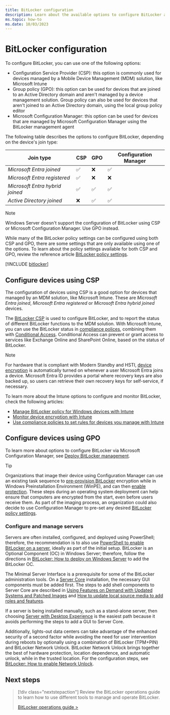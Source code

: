 ```yaml
---
title: BitLocker configuration
description: Learn about the available options to configure BitLocker and how to configure them via Configuration Service Providers (CSP) or group policy (GPO).
ms.topic: how-to
ms.date: 10/03/2023
---
```


# BitLocker configuration

To configure BitLocker, you can use one of the following options:

- Configuration Service Provider (CSP): this option is commonly used for devices managed by a Mobile Device Management (MDM) solution, like Microsoft Intune
- Group policy (GPO): this option can be used for devices that are joined to an Active Directory domain and aren't managed by a device management solution. Group policy can also be used for devices that aren't joined to an Active Directory domain, using the local group policy editor
- Microsoft Configuration Manager: this option can be used for devices that are managed by Microsoft Configuration Manager using the BitLocker management agent

The following table describes the options to configure BitLocker, depending on the device's join type:

| Join type | CSP | GPO | Configuration Manager |
|-|-| - |-|
| *Microsoft Entra joined* | ✅ | ❌ | ✅ |
| *Microsoft Entra registered* | ✅ | ❌ | ❌ |
| *Microsoft Entra hybrid joined* | ✅ | ✅ | ✅ |
| *Active Directory joined* | ❌ | ✅ | ✅ |

> [!NOTE]
> Windows Server doesn't support the configuration of BitLocker using CSP or Microsoft Configuration Manager. Use GPO instead.

While many of the BitLocker policy settings can be configured using both CSP and GPO, there are some settings that are only available using one of the options. To learn about the policy settings available for both CSP and GPO, review the reference article [BitLocker policy settings](policy-settings.md).

[!INCLUDE [bitlocker](../../../../../includes/licensing/bitlocker-management.md)]

## Configure devices using CSP

The configuration of devices using CSP is a good option for devices that managed by an MDM solution, like Microsoft Intune. These are *Microsoft Entra joined*, *Microsoft Entra registered* or *Microsoft Entra hybrid joined* devices.

The [BitLocker CSP](/windows/client-management/mdm/bitlocker-csp) is used to configure BitLocker, and to report the status of different BitLocker functions to the MDM solution. With Microsoft Intune, you can use the BitLocker status in [compliance polices](/mem/intune/protect/compliance-policy-create-windows#encryption), combining them with [Conditional Access](/azure/active-directory/conditional-access/overview). Conditional Access can prevent or grant access to services like Exchange Online and SharePoint Online, based on the status of BitLocker.

> [!NOTE]
> For hardware that is compliant with Modern Standby and HSTI, [device encryption](index.md#device-encryption) is automatically turned on whenever a user Microsoft Entra joins a device. Microsoft Entra ID provides a portal where recovery keys are also backed up, so users can retrieve their own recovery keys for self-service, if necessary.

To learn more about the Intune options to configure and monitor BitLocker, check the following articles:

- [Manage BitLocker policy for Windows devices with Intune](/mem/intune/protect/encrypt-devices#rotate-bitlocker-recovery-keys)
- [Monitor device encryption with Intune](/mem/intune/protect/encryption-monitor)
- [Use compliance policies to set rules for devices you manage with Intune](/mem/intune/protect/device-compliance-get-started)

## Configure devices using GPO


To learn more about options to configure BitLocker via Microsoft Configuration Manager, see [Deploy BitLocker management](/mem/configmgr/protect/deploy-use/bitlocker/deploy-management-agent).

> [!TIP]
> Organizations that image their device using Configuration Manager can use an existing task sequence to [pre-provision BitLocker](/configmgr/osd/understand/task-sequence-steps#BKMK_PreProvisionBitLocker) encryption while in Windows Preinstallation Environment (WinPE), and can then [enable protection](/configmgr/osd/understand/task-sequence-steps#BKMK_EnableBitLocker). These steps during an operating system deployment can help ensure that computers are encrypted from the start, even before users receive them. As part of the imaging process, an organization could also decide to use Configuration Manager to pre-set any desired [BitLocker policy settings](policy-settings.md).


### Configure and manage servers

Servers are often installed, configured, and deployed using PowerShell; therefore, the recommendation is to also use [PowerShell to enable BitLocker on a server](operations-guide.md), ideally as part of the initial setup. BitLocker is an Optional Component (OC) in Windows Server; therefore, follow the directions in [BitLocker: How to deploy on Windows Server](bitlocker-how-to-deploy-on-windows-server.md) to add the BitLocker OC.

The Minimal Server Interface is a prerequisite for some of the BitLocker administration tools. On a [Server Core](/windows-server/get-started/getting-started-with-server-core/) installation, the necessary GUI components must be added first. The steps to add shell components to Server Core are described in [Using Features on Demand with Updated Systems and Patched Images](/archive/blogs/server_core/using-features-on-demand-with-updated-systems-and-patched-images) and [How to update local source media to add roles and features](/archive/blogs/joscon/how-to-update-local-source-media-to-add-roles-and-features).  

If a server is being installed manually, such as a stand-alone server, then choosing [Server with Desktop Experience](/windows-server/get-started/getting-started-with-server-with-desktop-experience/) is the easiest path because it avoids performing the steps to add a GUI to Server Core.

 Additionally, lights-out data centers can take advantage of the enhanced security of a second factor while avoiding the need for user intervention during reboots by optionally using a combination of BitLocker (TPM+PIN) and BitLocker Network Unlock. BitLocker Network Unlock brings together the best of hardware protection, location dependence, and automatic unlock, while in the trusted location. For the configuration steps, see [BitLocker: How to enable Network Unlock](network-unlock.md).

## Next steps

> [!div class="nextstepaction"]
> Review the BitLocker operations guide to learn how to use different tools to manage and operate BitLocker.
>
>
> [BitLocker operations guide >](operations-guide.md)
